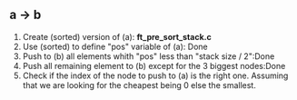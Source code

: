 ## a -> b
1. Create (sorted) version of (a): **ft_pre_sort_stack.c**
2. Use (sorted) to define "pos" variable of (a): Done
3. Push to (b) all elements whith "pos" less than "stack size / 2":Done
4. Push all remaining element to (b) except for the 3 biggest nodes:Done
5. Check if the index of the node to push to (a) is the right one. Assuming that we are looking for the cheapest being 0 else the smallest.